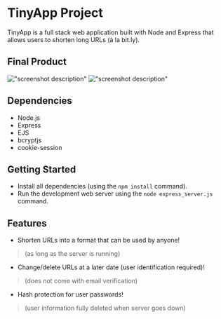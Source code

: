 # TinyApp Project

TinyApp is a full stack web application built with Node and Express that allows users to shorten long URLs (à la bit.ly).

## Final Product

!["screenshot description"](#)
!["screenshot description"](#)

## Dependencies

- Node.js
- Express
- EJS
- bcryptjs
- cookie-session

## Getting Started

- Install all dependencies (using the `npm install` command).
- Run the development web server using the `node express_server.js` command.

## Features

- Shorten URLs into a format that can be used by anyone! 
> (as long as the server is running)
- Change/delete URLs at a later date (user identification required)! 
> (does not come with email verification)
- Hash protection for user passwords! 
> (user information fully deleted when server goes down)
